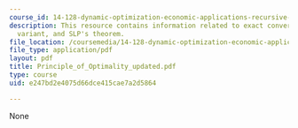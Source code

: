 ```yaml
---
course_id: 14-128-dynamic-optimization-economic-applications-recursive-methods-spring-2003
description: This resource contains information related to exact converses, useful
  variant, and SLP's theorem.
file_location: /coursemedia/14-128-dynamic-optimization-economic-applications-recursive-methods-spring-2003/e247bd2e4075d66dce415cae7a2d5864_Principle_of_Optimality_updated.pdf
file_type: application/pdf
layout: pdf
title: Principle_of_Optimality_updated.pdf
type: course
uid: e247bd2e4075d66dce415cae7a2d5864

---
```

None